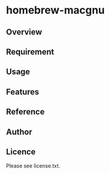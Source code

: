# homebrew-macgnu 

## Overview


## Requirement


## Usage


## Features


## Reference


## Author


## Licence

Please see license.txt.
